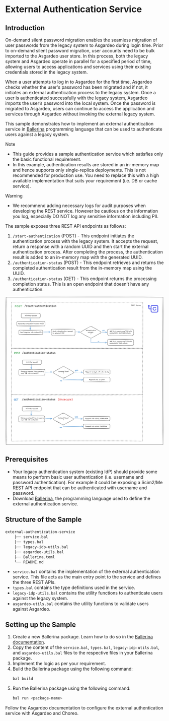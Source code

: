 # External Authentication Service

## Introduction

On-demand silent password migration enables the seamless migration of user passwords from the legacy system to Asgardeo during login time. Prior to on-demand silent password migration, user accounts need to be bulk imported to the Asgardeo user store. In this process, both the legacy system and Asgardeo operate in parallel for a specified period of time, allowing users to access applications and services using their existing credentials stored in the legacy system.

When a user attempts to log in to Asgardeo for the first time, Asgardeo checks whether the user's password has been migrated and if not, it initiates an external authentication process to the legacy system. Once a user is authenticated successfully with the legacy system, Asgardeo imports the user’s password into the local system. Once the password is migrated to Asgardeo, users can continue to access the application and services through Asgardeo without invoking the external legacy system.

This sample demonstrates how to implement an external authentication service in [Ballerina](https://ballerina.io/learn/get-started/) programming language that can be used to authenticate users against a legacy system.

> [!NOTE]
> - This guide provides a sample authentication service which satisfies only the basic functional requirement.
> - In this example, authentication results are stored in an in-memory map and hence supports only single-replica deployments. This is not recommended for production use. You need to replace this with a high available implementation that suits your requirement (i.e. DB or cache service).

> [!WARNING]
> - We recommend adding necessary logs for audit purposes when developing the REST service. However be cautious on the information you log, especially DO NOT log any sensitive information including PII.

The sample exposes three REST API endpoints as follows:
1. `/start-authentication` (POST) - This endpoint initiates the authentication process with the legacy system. 
    It accepts the request, return a response with a random UUID and then start the external 
    authentication process. After completing the process, the authentication result is added to an in-memory 
    map with the generated UUID.
2. `/authentication-status` (POST) - This endpoint retrieves and returns the completed authentication result 
    from the in-memory map using the UUID.
3. `/authentication-status` (GET) - This endpoint returns the processing completion status. This is an open endpoint that doesn’t have any authentication.

![External authentication service structure](resources/images/external_authentication-choreo-service.png)

## Prerequisites

- Your legacy authentication system (existing IdP) should provide some means to perform basic user authentication (i.e. username and password authentication). For example it could be exposing a Scim2/Me REST API endpoint that can be authenticated with username and password.
- Download [Ballerina](https://ballerina.io/downloads/), the programming language used to define the external authentication service.

## Structure of the Sample

```
external-authentication-service
    ├── service.bal
    |── types.bal
    ├── legacy-idp-utils.bal
    ├── asgardeo-utils.bal
    ├── Ballerina.toml
    └── README.md
```

- `service.bal` contains the implementation of the external authentication service. This file acts as the main entry point to the service and defines the three REST APIs.
- `types.bal` contains the type definitions used in the service.
- `legacy-idp-utils.bal` contains the utility functions to authenticate users against the legacy system.
- `asgardeo-utils.bal` contains the utility functions to validate users against Asgardeo.

## Setting up the Sample

1. Create a new Ballerina package. Learn how to do so in the [Ballerina documentation](https://ballerina.io/learn/get-started/).
2. Copy the content of the `service.bal`, `types.bal`, `legacy-idp-utils.bal`, and `asgardeo-utils.bal` files to the respective files in your Ballerina package.
3. Implement the logic as per your requirement.
4. Build the Ballerina package using the following command:
    ```bash
    bal build
    ```
5. Run the Ballerina package using the following command:
    ```bash
    bal run <package-name>
    ```

Follow the Asgardeo documentation to configure the external authentication service with Asgardeo and Choreo.
